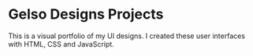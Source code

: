 # Gelso Designs Projects

This is a visual portfolio of my UI designs. I created these user interfaces with HTML, CSS and JavaScript.